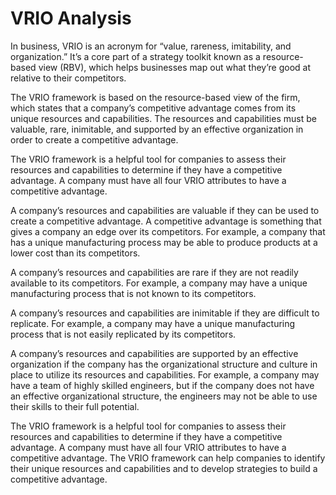 # VRIO Analysis



In business, VRIO is an acronym for “value, rareness, imitability, and organization.” It’s a core part of a strategy toolkit known as a resource-based view (RBV), which helps businesses map out what they’re good at relative to their competitors.

The VRIO framework is based on the resource-based view of the firm, which states that a company’s competitive advantage comes from its unique resources and capabilities. The resources and capabilities must be valuable, rare, inimitable, and supported by an effective organization in order to create a competitive advantage.

The VRIO framework is a helpful tool for companies to assess their resources and capabilities to determine if they have a competitive advantage. A company must have all four VRIO attributes to have a competitive advantage.

A company’s resources and capabilities are valuable if they can be used to create a competitive advantage. A competitive advantage is something that gives a company an edge over its competitors. For example, a company that has a unique manufacturing process may be able to produce products at a lower cost than its competitors.

A company’s resources and capabilities are rare if they are not readily available to its competitors. For example, a company may have a unique manufacturing process that is not known to its competitors.

A company’s resources and capabilities are inimitable if they are difficult to replicate. For example, a company may have a unique manufacturing process that is not easily replicated by its competitors.

A company’s resources and capabilities are supported by an effective organization if the company has the organizational structure and culture in place to utilize its resources and capabilities. For example, a company may have a team of highly skilled engineers, but if the company does not have an effective organizational structure, the engineers may not be able to use their skills to their full potential.

The VRIO framework is a helpful tool for companies to assess their resources and capabilities to determine if they have a competitive advantage. A company must have all four VRIO attributes to have a competitive advantage. The VRIO framework can help companies to identify their unique resources and capabilities and to develop strategies to build a competitive advantage.